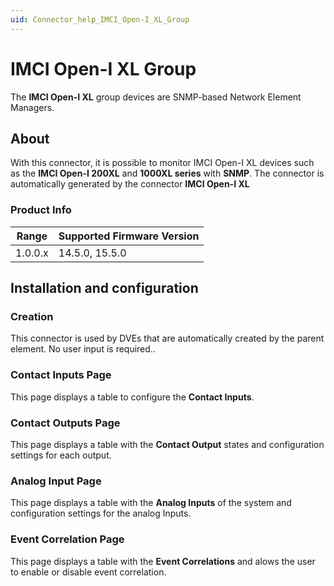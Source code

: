 ```yaml
---
uid: Connector_help_IMCI_Open-I_XL_Group
---
```


# IMCI Open-I XL Group

The **IMCI Open-I XL** group devices are SNMP-based Network Element Managers.

## About

With this connector, it is possible to monitor IMCI Open-I XL devices such as the **IMCI Open-I 200XL** and **1000XL series** with **SNMP**.
The connector is automatically generated by the connector **IMCI Open-I XL**

### Product Info

| Range | Supported Firmware Version |
|------------------|-----------------------------|
| 1.0.0.x          | 14.5.0, 15.5.0              |

## Installation and configuration

### Creation

This connector is used by DVEs that are automatically created by the parent element. No user input is required..

### Contact Inputs Page

This page displays a table to configure the **Contact Inputs**.

### Contact Outputs Page

This page displays a table with the **Contact Output** states and configuration settings for each output.

### Analog Input Page

This page displays a table with the **Analog Inputs** of the system and configuration settings for the analog Inputs.

### Event Correlation Page

This page displays a table with the **Event Correlations** and alows the user to enable or disable event correlation.
